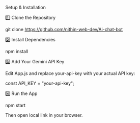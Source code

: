 Setup & Installation

1️⃣ Clone the Repository

git clone https://github.com/nithin-web-dev/Ai-chat-bot

2️⃣ Install Dependencies

npm install

3️⃣ Add Your Gemini API Key

Edit App.js and replace your-api-key with your actual API key:

const API_KEY = "your-api-key";

4️⃣ Run the App

npm start

Then open local link in your browser.
